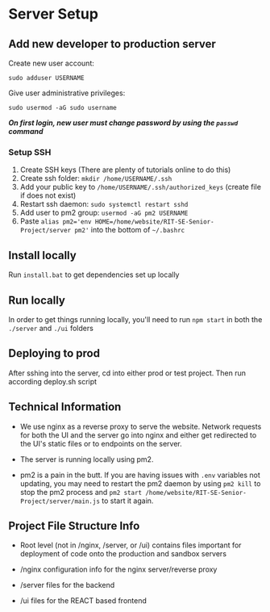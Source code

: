 # Server Setup

## Add new developer to production server

Create new user account:

```batch
sudo adduser USERNAME
```

Give user administrative privileges:

```batch
sudo usermod -aG sudo username
```

_**On first login, new user must change password by using the ``passwd`` command**_

### Setup SSH

1. Create SSH keys (There are plenty of tutorials online to do this)
2. Create ssh folder: ``mkdir /home/USERNAME/.ssh``
3. Add your public key to ``/home/USERNAME/.ssh/authorized_keys`` (create file if does not exist)
4. Restart ssh daemon: ``sudo systemctl restart sshd``
5. Add user to pm2 group: ``usermod -aG pm2 USERNAME``
6. Paste ``alias pm2='env HOME=/home/website/RIT-SE-Senior-Project/server pm2'`` into the bottom of ``~/.bashrc``

## Install locally

Run ``install.bat`` to get dependencies set up locally

## Run locally

In order to get things running locally, you'll need to run ``npm start`` in both the ``./server`` and ``./ui`` folders

## Deploying to prod

After sshing into the server, cd into either prod or test project. Then run according deploy.sh script

## Technical Information

* We use nginx as a reverse proxy to serve the website. Network requests for both the UI and the server go into nginx and either get redirected to the UI's static files or to endpoints on the server.

* The server is running locally using pm2.

* pm2 is a pain in the butt. If you are having issues with ``.env`` variables not updating, you may need to restart the pm2 daemon by using ``pm2 kill`` to stop the pm2 process and ``pm2 start /home/website/RIT-SE-Senior-Project/server/main.js`` to start it again.

## Project File Structure Info

* Root level (not in /nginx, /server, or /ui) contains files important for deployment of code onto the production and sandbox servers

* /nginx configuration info for the nginx server/reverse proxy

* /server files for the backend

* /ui files for the REACT based frontend